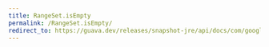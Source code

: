 ```yaml
---
title: RangeSet.isEmpty
permalink: /RangeSet.isEmpty/
redirect_to: https://guava.dev/releases/snapshot-jre/api/docs/com/google/common/collect/RangeSet.html#isEmpty--
---
```

